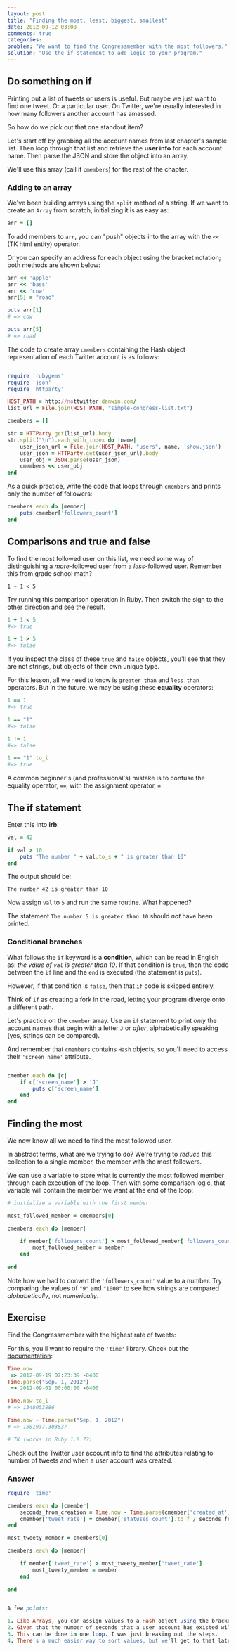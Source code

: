 ```yaml
---
layout: post
title: "Finding the most, least, biggest, smallest"
date: 2012-09-12 03:08
comments: true
categories: 
problem: "We want to find the Congressmember with the most followers."
solution: "Use the if statement to add logic to your program."
---
```


## Do something on if

Printing out a list of tweets or users is useful. But maybe we just want to find one tweet. Or a particular user. On Twitter, we're usually interested in how many followers another account has amassed. 

So how do we pick out that one standout item?

Let's start off by grabbing all the account names from last chapter's sample list. Then loop through that list and retrieve the **user info** for each account name. Then parse the JSON and store the object into an array. 

We'll use this array (call it `cmembers`) for the rest of the chapter.


### Adding to an array

We've been building arrays using the `split` method of a string. If we want to create an `Array` from scratch, initializing it is as easy as:

``` ruby
arr = []
```

To add members to `arr`, you can "push" objects into the array with the `<<` (TK html entity) operator.

Or you can specify an address for each object using the bracket notation; both methods are shown below:

``` ruby
arr << 'apple'
arr << 'bass'
arr << 'cow'
arr[5] = "road"

puts arr[1]
# => cow

puts arr[5]
# => road
```

The code to create array `cmembers` containing the Hash object representation of each Twitter account is as follows:

``` ruby

require 'rubygems'
require 'json'
require 'httparty'

HOST_PATH = http://nottwitter.danwin.com/
list_url = File.join(HOST_PATH, "simple-congress-list.txt")

cmembers = []

str = HTTParty.get(list_url).body
str.split("\n").each_with_index do |name|
	user_json_url = File.join(HOST_PATH, "users", name, 'show.json')
	user_json = HTTParty.get(user_json_url).body
	user_obj = JSON.parse(user_json)
	cmembers << user_obj
end
```

As a quick practice, write the code that loops through `cmembers` and prints only the number of followers:

``` ruby
cmembers.each do |member|
	puts cmember['followers_count']
end
```

## Comparisons and true and false

To find the most followed user on this list, we need some way of distinguishing a *more*-followed user from a *less*-followed user. Remember this from grade school math?

`1 + 1 < 5`

Try running this comparison operation in Ruby. Then switch the sign to the other direction and see the result.

``` ruby
1 + 1 < 5
#=> true

1 + 1 > 5
#=> false
```

If you inspect the class of these `true` and `false` objects, you'll see that they are not strings, but objects of their own unique type. 

For this lesson, all we need to know is `greater than` and `less than` operators. But in the future, we may be using these **equality** operators:

``` ruby
1 == 1
#=> true

1 == "1"
#=> false

1 != 1
#=> false

1 == "1".to_i
#=> true
```

A common beginner's (and professional's) mistake is to confuse the equality operator, `==`, with the assignment operator, `=`

## The if statement

Enter this into **irb**:

``` ruby
val = 42

if val > 10
	puts "The number " + val.to_s + " is greater than 10"
end
```

The output should be:

`The number 42 is greater than 10`	

Now assign `val` to `5` and run the same routine. What happened?

The statement `The number 5 is greater than 10` should *not* have been printed.

### Conditional branches

What follows the `if` keyword is a **condition**, which can be read in English as: *the value of `val` is greater than 10*. If that condition is `true`, then the code between the `if` line and the `end` is executed (the statement is `puts`). 

However, if that condition is `false`, then that `if` code is skipped entirely.

Think of `if` as creating a fork in the road, letting your program diverge onto a different path.

Let's practice on the `cmember` array. Use an `if` statement to print *only* the account names that begin with a letter `J` or *after*, alphabetically speaking (yes, strings can be compared).

And remember that `cmembers` contains `Hash` objects, so you'll need to access their `'screen_name'` attribute.

``` ruby

cmember.each do |c|
	if c['screen_name'] > 'J'
		puts c['screen_name']
	end
end	

```

## Finding the most

We now know all we need to find the most followed user.

In abstract terms, what are we trying to do? We're trying to *reduce* this collection to a single member, the member with the most followers.

We can use a variable to store what is currently the most followed member through each execution of the loop. Then with some comparison logic, that variable will contain the member we want at the end of the loop:

``` ruby
# initialize a variable with the first member:

most_followed_member = cmembers[0]

cmembers.each do |member|

	if member['followers_count'] > most_followed_member['followers_count'].to_i 
		most_followed_member = member
	end
	
end	
```

Note how we had to convert the `'followers_count'` value to a number. Try comparing the values of `"9"` and `"1000"` to see how strings are compared *alphabetically*, not *numerically*.





## Exercise

Find the Congressmember with the highest rate of tweets:

For this, you'll want to require the `'time'` library. Check out the [documentation](http://www.ruby-doc.org/core-1.9.3/Time.html):

``` ruby
Time.now
 => 2012-09-19 07:23:39 -0400
Time.parse("Sep. 1, 2012")
 => 2012-09-01 00:00:00 -0400

Time.now.to_i 
# => 1348053886 

Time.now - Time.parse("Sep. 1, 2012")
# => 1581937.303837

# TK (works in Ruby 1.8.7?)
```

Check out the Twitter user account info to find the attributes relating to number of tweets and when a user account was created.


### Answer

``` ruby
require 'time'

cmembers.each do |cmember|
	seconds_from_creation = Time.now - Time.parse(cmember['created_at'])
	cmember['tweet_rate'] = cmember['statuses_count'].to_f / seconds_from_creation	
end

most_tweety_member = cmembers[0]

cmembers.each do |member|

	if member['tweet_rate'] > most_tweety_member['tweet_rate'] 
		most_tweety_member = member
	end
	
end


A few points: 

1. Like Arrays, you can assign values to a Hash object using the bracket notation.
2. Given that the number of seconds that a user account has existed will likely always be greater than the number of tweets they have, you have to work with `Float` (decimal) numbers and the `to_f` conversion
3. This can be done in one loop. I was just breaking out the steps.
4. There's a much easier way to sort values, but we'll get to that later.

```


